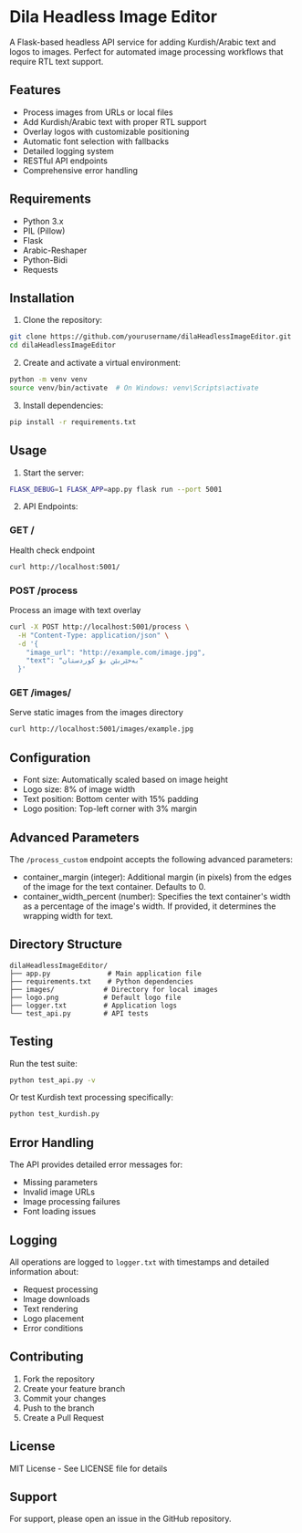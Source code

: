 # Dila Headless Image Editor

A Flask-based headless API service for adding Kurdish/Arabic text and logos to images. Perfect for automated image processing workflows that require RTL text support.

## Features

- Process images from URLs or local files
- Add Kurdish/Arabic text with proper RTL support
- Overlay logos with customizable positioning
- Automatic font selection with fallbacks
- Detailed logging system
- RESTful API endpoints
- Comprehensive error handling

## Requirements

- Python 3.x
- PIL (Pillow)
- Flask
- Arabic-Reshaper
- Python-Bidi
- Requests

## Installation

1. Clone the repository:
```bash
git clone https://github.com/yourusername/dilaHeadlessImageEditor.git
cd dilaHeadlessImageEditor
```

2. Create and activate a virtual environment:
```bash
python -m venv venv
source venv/bin/activate  # On Windows: venv\Scripts\activate
```

3. Install dependencies:
```bash
pip install -r requirements.txt
```

## Usage

1. Start the server:
```bash
FLASK_DEBUG=1 FLASK_APP=app.py flask run --port 5001
```

2. API Endpoints:

### GET /
Health check endpoint
```bash
curl http://localhost:5001/
```

### POST /process
Process an image with text overlay
```bash
curl -X POST http://localhost:5001/process \
  -H "Content-Type: application/json" \
  -d '{
    "image_url": "http://example.com/image.jpg",
    "text": "بەخێربێن بۆ کوردستان"
  }'
```

### GET /images/<filename>
Serve static images from the images directory
```bash
curl http://localhost:5001/images/example.jpg
```

## Configuration

- Font size: Automatically scaled based on image height
- Logo size: 8% of image width
- Text position: Bottom center with 15% padding
- Logo position: Top-left corner with 3% margin

## Advanced Parameters

The `/process_custom` endpoint accepts the following advanced parameters:
- container_margin (integer): Additional margin (in pixels) from the edges of the image for the text container. Defaults to 0.
- container_width_percent (number): Specifies the text container's width as a percentage of the image's width. If provided, it determines the wrapping width for text.

## Directory Structure

```
dilaHeadlessImageEditor/
├── app.py              # Main application file
├── requirements.txt    # Python dependencies
├── images/            # Directory for local images
├── logo.png           # Default logo file
├── logger.txt         # Application logs
└── test_api.py        # API tests
```

## Testing

Run the test suite:
```bash
python test_api.py -v
```

Or test Kurdish text processing specifically:
```bash
python test_kurdish.py
```

## Error Handling

The API provides detailed error messages for:
- Missing parameters
- Invalid image URLs
- Image processing failures
- Font loading issues

## Logging

All operations are logged to `logger.txt` with timestamps and detailed information about:
- Request processing
- Image downloads
- Text rendering
- Logo placement
- Error conditions

## Contributing

1. Fork the repository
2. Create your feature branch
3. Commit your changes
4. Push to the branch
5. Create a Pull Request

## License

MIT License - See LICENSE file for details

## Support

For support, please open an issue in the GitHub repository. 